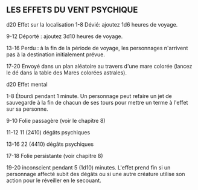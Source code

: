 ## LES EFFETS DU VENT PSYCHIQUE


d20 Effet sur la localisation
1-8  Dévié: ajoutez 1d6 heures de voyage.

9-12 Déporté : ajoutez 3d10 heures de voyage.

13-16 Perdu : à la fin de la période de voyage, les
personnages n'arrivent pas à la destination
initialement prévue.

17-20 Envoyé dans un plan aléatoire au travers d'une
mare colorée (lancez le dé dans la table des Mares
colorées astrales).

d20 Effet mental

1-8  Étourdi pendant 1 minute. Un personnage peut
refaire un jet de sauvegarde à la fin de chacun de
ses tours pour mettre un terme à l'effet sur sa
personne.

9-10 Folie passagère (voir le chapitre 8)

11-12 11 (2410) dégâts psychiques

13-16 22 (4410) dégâts psychiques

17-18 Folie persistante (voir chapitre 8)

19-20 inconscient pendant 5 (1d10) minutes. L'effet
prend fin si un personnage affecté subit des dégâts
ou si une autre créature utilise son action pour le
réveiller en le secouant.

